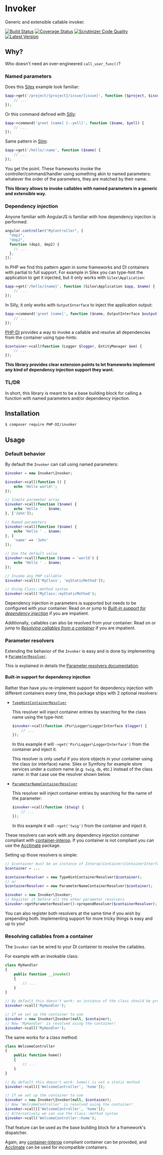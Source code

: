 # Invoker

Generic and extensible callable invoker.

[![Build Status](https://img.shields.io/travis/PHP-DI/Invoker.svg?style=flat-square)](https://travis-ci.org/PHP-DI/Invoker)
[![Coverage Status](https://img.shields.io/coveralls/PHP-DI/Invoker/master.svg?style=flat-square)](https://coveralls.io/r/PHP-DI/Invoker?branch=master)
[![Scrutinizer Code Quality](https://img.shields.io/scrutinizer/g/PHP-DI/Invoker.svg?style=flat-square)](https://scrutinizer-ci.com/g/PHP-DI/Invoker/?branch=master)
[![Latest Version](https://img.shields.io/github/release/PHP-DI/invoker.svg?style=flat-square)](https://packagist.org/packages/PHP-DI/invoker)

## Why?

Who doesn't need an over-engineered `call_user_func()`?

### Named parameters

Does this [Silex](http://silex.sensiolabs.org) example look familiar:

```php
$app->get('/project/{project}/issue/{issue}', function ($project, $issue) {
    // ...
});
```

Or this command defined with [Silly](https://github.com/mnapoli/silly#usage):

```php
$app->command('greet [name] [--yell]', function ($name, $yell) {
    // ...
});
```

Same pattern in [Slim](http://www.slimframework.com):

```php
$app->get('/hello/:name', function ($name) {
    // ...
});
```

You get the point. These frameworks invoke the controller/command/handler using something akin to named parameters: whatever the order of the parameters, they are matched by their name.

**This library allows to invoke callables with named parameters in a generic and extensible way.**

### Dependency injection

Anyone familiar with AngularJS is familiar with how dependency injection is performed:

```js
angular.controller("MyController", [
  "dep1",
  "dep2",
  function (dep1, dep2) {
    // ...
  },
]);
```

In PHP we find this pattern again in some frameworks and DI containers with partial to full support. For example in Silex you can type-hint the application to get it injected, but it only works with `Silex\Application`:

```php
$app->get('/hello/{name}', function (Silex\Application $app, $name) {
    // ...
});
```

In Silly, it only works with `OutputInterface` to inject the application output:

```php
$app->command('greet [name]', function ($name, OutputInterface $output) {
    // ...
});
```

[PHP-DI](http://php-di.org/doc/container.html) provides a way to invoke a callable and resolve all dependencies from the container using type-hints:

```php
$container->call(function (Logger $logger, EntityManager $em) {
    // ...
});
```

**This library provides clear extension points to let frameworks implement any kind of dependency injection support they want.**

### TL/DR

In short, this library is meant to be a base building block for calling a function with named parameters and/or dependency injection.

## Installation

```sh
$ composer require PHP-DI/invoker
```

## Usage

### Default behavior

By default the `Invoker` can call using named parameters:

```php
$invoker = new Invoker\Invoker;

$invoker->call(function () {
    echo 'Hello world!';
});

// Simple parameter array
$invoker->call(function ($name) {
    echo 'Hello ' . $name;
}, ['John']);

// Named parameters
$invoker->call(function ($name) {
    echo 'Hello ' . $name;
}, [
    'name' => 'John'
]);

// Use the default value
$invoker->call(function ($name = 'world') {
    echo 'Hello ' . $name;
});

// Invoke any PHP callable
$invoker->call(['MyClass', 'myStaticMethod']);

// Using Class::method syntax
$invoker->call('MyClass::myStaticMethod');
```

Dependency injection in parameters is supported but needs to be configured with your container. Read on or jump to [_Built-in support for dependency injection_](#built-in-support-for-dependency-injection) if you are impatient.

Additionally, callables can also be resolved from your container. Read on or jump to [_Resolving callables from a container_](#resolving-callables-from-a-container) if you are impatient.

### Parameter resolvers

Extending the behavior of the `Invoker` is easy and is done by implementing a [`ParameterResolver`](https://github.com/PHP-DI/Invoker/blob/master/src/ParameterResolver/ParameterResolver.php).

This is explained in details the [Parameter resolvers documentation](doc/parameter-resolvers.md).

#### Built-in support for dependency injection

Rather than have you re-implement support for dependency injection with different containers every time, this package ships with 2 optional resolvers:

- [`TypeHintContainerResolver`](https://github.com/PHP-DI/Invoker/blob/master/src/ParameterResolver/Container/TypeHintContainerResolver.php)

  This resolver will inject container entries by searching for the class name using the type-hint:

  ```php
  $invoker->call(function (Psr\Logger\LoggerInterface $logger) {
      // ...
  });
  ```

  In this example it will `->get('Psr\Logger\LoggerInterface')` from the container and inject it.

  This resolver is only useful if you store objects in your container using the class (or interface) name. Silex or Symfony for example store services under a custom name (e.g. `twig`, `db`, etc.) instead of the class name: in that case use the resolver shown below.

- [`ParameterNameContainerResolver`](https://github.com/PHP-DI/Invoker/blob/master/src/ParameterResolver/Container/ParameterNameContainerResolver.php)

  This resolver will inject container entries by searching for the name of the parameter:

  ```php
  $invoker->call(function ($twig) {
      // ...
  });
  ```

  In this example it will `->get('twig')` from the container and inject it.

These resolvers can work with any dependency injection container compliant with [container-interop](https://github.com/container-interop/container-interop). If you container is not compliant you can use the [Acclimate](https://github.com/jeremeamia/acclimate-container) package.

Setting up those resolvers is simple:

```php
// $container must be an instance of Interop\Container\ContainerInterface
$container = ...

$containerResolver = new TypeHintContainerResolver($container);
// or
$containerResolver = new ParameterNameContainerResolver($container);

$invoker = new Invoker\Invoker;
// Register it before all the other parameter resolvers
$invoker->getParameterResolver()->prependResolver($containerResolver);
```

You can also register both resolvers at the same time if you wish by prepending both. Implementing support for more tricky things is easy and up to you!

### Resolving callables from a container

The `Invoker` can be wired to your DI container to resolve the callables.

For example with an invokable class:

```php
class MyHandler
{
    public function __invoke()
    {
        // ...
    }
}

// By default this doesn't work: an instance of the class should be provided
$invoker->call('MyHandler');

// If we set up the container to use
$invoker = new Invoker\Invoker(null, $container);
// Now 'MyHandler' is resolved using the container!
$invoker->call('MyHandler');
```

The same works for a class method:

```php
class WelcomeController
{
    public function home()
    {
        // ...
    }
}

// By default this doesn't work: home() is not a static method
$invoker->call(['WelcomeController', 'home']);

// If we set up the container to use
$invoker = new Invoker\Invoker(null, $container);
// Now 'WelcomeController' is resolved using the container!
$invoker->call(['WelcomeController', 'home']);
// Alternatively we can use the Class::method syntax
$invoker->call('WelcomeController::home');
```

That feature can be used as the base building block for a framework's dispatcher.

Again, any [container-interop](https://github.com/container-interop/container-interop) compliant container can be provided, and [Acclimate](https://github.com/jeremeamia/acclimate-container) can be used for incompatible containers.
